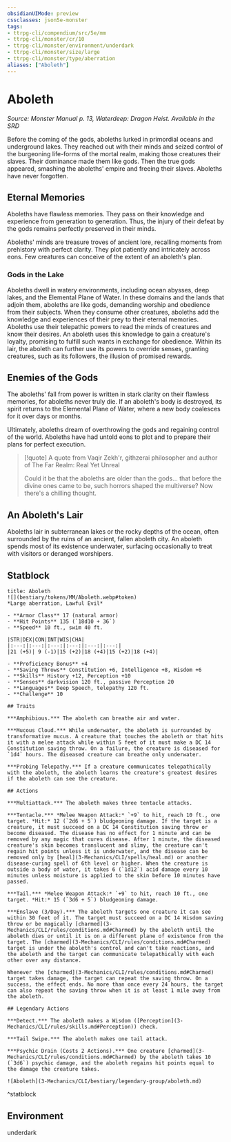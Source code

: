 ```yaml
---
obsidianUIMode: preview
cssclasses: json5e-monster
tags:
- ttrpg-cli/compendium/src/5e/mm
- ttrpg-cli/monster/cr/10
- ttrpg-cli/monster/environment/underdark
- ttrpg-cli/monster/size/large
- ttrpg-cli/monster/type/aberration
aliases: ["Aboleth"]
---
```

# Aboleth
*Source: Monster Manual p. 13, Waterdeep: Dragon Heist. Available in the <span title='Systems Reference Document (5.1)'>SRD</span>*  

Before the coming of the gods, aboleths lurked in primordial oceans and underground lakes. They reached out with their minds and seized control of the burgeoning life-forms of the mortal realm, making those creatures their slaves. Their dominance made them like gods. Then the true gods appeared, smashing the aboleths' empire and freeing their slaves. Aboleths have never forgotten.

## Eternal Memories

Aboleths have flawless memories. They pass on their knowledge and experience from generation to generation. Thus, the injury of their defeat by the gods remains perfectly preserved in their minds.

Aboleths' minds are treasure troves of ancient lore, recalling moments from prehistory with perfect clarity. They plot patiently and intricately across eons. Few creatures can conceive of the extent of an aboleth's plan.

### Gods in the Lake

Aboleths dwell in watery environments, including ocean abysses, deep lakes, and the Elemental Plane of Water. In these domains and the lands that adjoin them, aboleths are like gods, demanding worship and obedience from their subjects. When they consume other creatures, aboleths add the knowledge and experiences of their prey to their eternal memories. Aboleths use their telepathic powers to read the minds of creatures and know their desires. An aboleth uses this knowledge to gain a creature's loyalty, promising to fulfill such wants in exchange for obedience. Within its lair, the aboleth can further use its powers to override senses, granting creatures, such as its followers, the illusion of promised rewards.

## Enemies of the Gods

The aboleths' fall from power is written in stark clarity on their flawless memories, for aboleths never truly die. If an aboleth's body is destroyed, its spirit returns to the Elemental Plane of Water, where a new body coalesces for it over days or months.

Ultimately, aboleths dream of overthrowing the gods and regaining control of the world. Aboleths have had untold eons to plot and to prepare their plans for perfect execution.

> [!quote] A quote from Vaqir Zekh'r, githzerai philosopher and author of The Far Realm: Real Yet Unreal  
> 
> Could it be that the aboleths are older than the gods... that before the divine ones came to be, such horrors shaped the multiverse? Now there's a chilling thought.

## An Aboleth's Lair

Aboleths lair in subterranean lakes or the rocky depths of the ocean, often surrounded by the ruins of an ancient, fallen aboleth city. An aboleth spends most of its existence underwater, surfacing occasionally to treat with visitors or deranged worshipers.

## Statblock

```ad-statblock
title: Aboleth
![](bestiary/tokens/MM/Aboleth.webp#token)
*Large aberration, Lawful Evil*

- **Armor Class** 17 (natural armor)
- **Hit Points** 135 (`18d10 + 36`)
- **Speed** 10 ft., swim 40 ft.

|STR|DEX|CON|INT|WIS|CHA|
|:---:|:---:|:---:|:---:|:---:|:---:|
|21 (+5)| 9 (-1)|15 (+2)|18 (+4)|15 (+2)|18 (+4)|

- **Proficiency Bonus** +4
- **Saving Throws** Constitution +6, Intelligence +8, Wisdom +6
- **Skills** History +12, Perception +10
- **Senses** darkvision 120 ft., passive Perception 20
- **Languages** Deep Speech, telepathy 120 ft.
- **Challenge** 10

## Traits

***Amphibious.*** The aboleth can breathe air and water.

***Mucous Cloud.*** While underwater, the aboleth is surrounded by transformative mucus. A creature that touches the aboleth or that hits it with a melee attack while within 5 feet of it must make a DC 14 Constitution saving throw. On a failure, the creature is diseased for `1d4` hours. The diseased creature can breathe only underwater.

***Probing Telepathy.*** If a creature communicates telepathically with the aboleth, the aboleth learns the creature's greatest desires if the aboleth can see the creature.

## Actions

***Multiattack.*** The aboleth makes three tentacle attacks.

***Tentacle.*** *Melee Weapon Attack:* `+9` to hit, reach 10 ft., one target. *Hit:* 12 (`2d6 + 5`) bludgeoning damage. If the target is a creature, it must succeed on a DC 14 Constitution saving throw or become diseased. The disease has no effect for 1 minute and can be removed by any magic that cures disease. After 1 minute, the diseased creature's skin becomes translucent and slimy, the creature can't regain hit points unless it is underwater, and the disease can be removed only by [heal](3-Mechanics/CLI/spells/heal.md) or another disease-curing spell of 6th level or higher. When the creature is outside a body of water, it takes 6 (`1d12`) acid damage every 10 minutes unless moisture is applied to the skin before 10 minutes have passed.

***Tail.*** *Melee Weapon Attack:* `+9` to hit, reach 10 ft., one target. *Hit:* 15 (`3d6 + 5`) bludgeoning damage.

***Enslave (3/Day).*** The aboleth targets one creature it can see within 30 feet of it. The target must succeed on a DC 14 Wisdom saving throw or be magically [charmed](3-Mechanics/CLI/rules/conditions.md#Charmed) by the aboleth until the aboleth dies or until it is on a different plane of existence from the target. The [charmed](3-Mechanics/CLI/rules/conditions.md#Charmed) target is under the aboleth's control and can't take reactions, and the aboleth and the target can communicate telepathically with each other over any distance.

Whenever the [charmed](3-Mechanics/CLI/rules/conditions.md#Charmed) target takes damage, the target can repeat the saving throw. On a success, the effect ends. No more than once every 24 hours, the target can also repeat the saving throw when it is at least 1 mile away from the aboleth.

## Legendary Actions

***Detect.*** The aboleth makes a Wisdom ([Perception](3-Mechanics/CLI/rules/skills.md#Perception)) check.

***Tail Swipe.*** The aboleth makes one tail attack.

***Psychic Drain (Costs 2 Actions).*** One creature [charmed](3-Mechanics/CLI/rules/conditions.md#Charmed) by the aboleth takes 10 (`3d6`) psychic damage, and the aboleth regains hit points equal to the damage the creature takes.

![Aboleth](3-Mechanics/CLI/bestiary/legendary-group/aboleth.md)
```
^statblock

## Environment

underdark